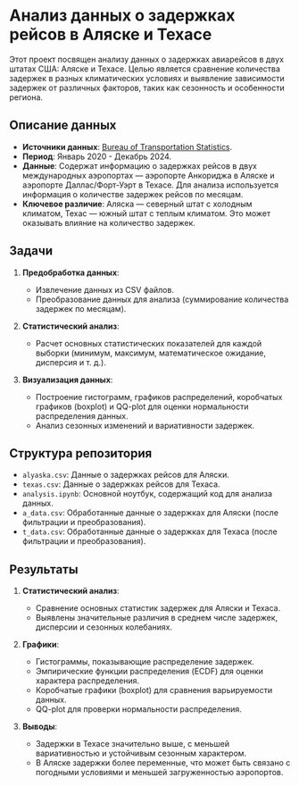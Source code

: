 # Анализ данных о задержках рейсов в Аляске и Техасе

Этот проект посвящен анализу данных о задержках авиарейсов в двух штатах США: Аляске и Техасе. Целью является сравнение количества задержек в разных климатических условиях и выявление зависимости задержек от различных факторов, таких как сезонность и особенности региона.

## Описание данных

- **Источники данных**: [Bureau of Transportation Statistics](https://www.transtats.bts.gov/OT_Delay/OT_DelayCause1.asp?20=E&fry=N&Nv42146=QSj&Nv42146_anzr=Qnyyn5/S146%20j146u,%20gk:%20Qnyyn5/S146%20j146u%20V06r40n6v10ny).
- **Период**: Январь 2020 - Декабрь 2024.
- **Данные**: Содержат информацию о задержках рейсов в двух международных аэропортах — аэропорте Анкориджа в Аляске и аэропорте Даллас/Форт-Уэрт в Техасе. Для анализа используется информация о количестве задержек рейсов по месяцам.
- **Ключевое различие**: Аляска — северный штат с холодным климатом, Техас — южный штат с теплым климатом. Это может оказывать влияние на количество задержек.

## Задачи

1. **Предобработка данных**:
    - Извлечение данных из CSV файлов.
    - Преобразование данных для анализа (суммирование количества задержек по месяцам).
  
2. **Статистический анализ**:
    - Расчет основных статистических показателей для каждой выборки (минимум, максимум, математическое ожидание, дисперсия и т. д.).
  
3. **Визуализация данных**:
    - Построение гистограмм, графиков распределений, коробчатых графиков (boxplot) и QQ-plot для оценки нормальности распределения данных.
    - Анализ сезонных изменений и вариативности задержек.

## Структура репозитория

- `alyaska.csv`: Данные о задержках рейсов для Аляски.
- `texas.csv`: Данные о задержках рейсов для Техаса.
- `analysis.ipynb`: Основной ноутбук, содержащий код для анализа данных.
- `a_data.csv`: Обработанные данные о задержках для Аляски (после фильтрации и преобразования).
- `t_data.csv`: Обработанные данные о задержках для Техаса (после фильтрации и преобразования).


## Результаты

1. **Статистический анализ**:
    - Сравнение основных статистик задержек для Аляски и Техаса.
    - Выявлены значительные различия в среднем числе задержек, дисперсии и сезонных колебаниях.
  
2. **Графики**:
    - Гистограммы, показывающие распределение задержек.
    - Эмпирические функции распределения (ECDF) для оценки характера распределения.
    - Коробчатые графики (boxplot) для сравнения варьируемости данных.
    - QQ-plot для проверки нормальности распределения.

3. **Выводы**:
    - Задержки в Техасе значительно выше, с меньшей вариативностью и устойчивым сезонным характером.
    - В Аляске задержки более переменные, что может быть связано с погодными условиями и меньшей загруженностью аэропортов.

